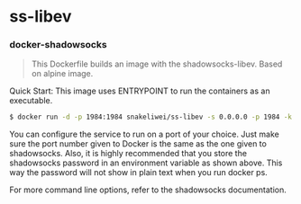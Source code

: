 # ss-libev
### docker-shadowsocks

>This Dockerfile builds an image with the shadowsocks-libev. Based on alpine image.

Quick Start:
This image uses ENTRYPOINT to run the containers as an executable.
```bash
$ docker run -d -p 1984:1984 snakeliwei/ss-libev -s 0.0.0.0 -p 1984 -k $SSPASSWORD -m aes-256-cfb
```
You can configure the service to run on a port of your choice. Just make sure the port number given to Docker is the same as the one given to shadowsocks. Also, it is highly recommended that you store the shadowsocks password in an environment variable as shown above. This way the password will not show in plain text when you run docker ps.

For more command line options, refer to the shadowsocks documentation.
